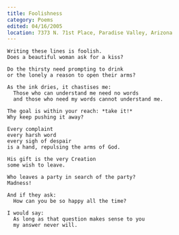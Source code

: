 ```yaml
---
title: Foolishness
category: Poems
edited: 04/16/2005
location: 7373 N. 71st Place, Paradise Valley, Arizona
---
```


    Writing these lines is foolish.
    Does a beautiful woman ask for a kiss?

    Do the thirsty need prompting to drink
    or the lonely a reason to open their arms?

    As the ink dries, it chastises me:
      Those who can understand me need no words
      and those who need my words cannot understand me.

    The goal is within your reach: *take it!*
    Why keep pushing it away?

    Every complaint
    every harsh word
    every sigh of despair
    is a hand, repulsing the arms of God.

    His gift is the very Creation
    some wish to leave.

    Who leaves a party in search of the party?
    Madness!

    And if they ask:
      How can you be so happy all the time?

    I would say:
      As long as that question makes sense to you
      my answer never will.



